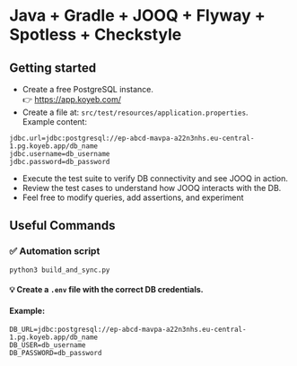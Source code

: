 # Java + Gradle + JOOQ + Flyway + Spotless + Checkstyle
## Getting started
- Create a free PostgreSQL instance. \
  👉 https://app.koyeb.com/
- Create a file at: `src/test/resources/application.properties`. \
  Example content:

```properties
jdbc.url=jdbc:postgresql://ep-abcd-mavpa-a22n3nhs.eu-central-1.pg.koyeb.app/db_name
jdbc.username=db_username
jdbc.password=db_password
```

- Execute the test suite to verify DB connectivity and see JOOQ in action.
- Review the test cases to understand how JOOQ interacts with the DB.
- Feel free to modify queries, add assertions, and experiment

## Useful Commands

### ✅ Automation script
```
python3 build_and_sync.py 
```

#### 💡 Create a `.env` file with the correct DB credentials.
#### Example:
```
DB_URL=jdbc:postgresql://ep-abcd-mavpa-a22n3nhs.eu-central-1.pg.koyeb.app/db_name
DB_USER=db_username
DB_PASSWORD=db_password
```
